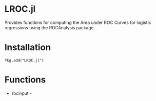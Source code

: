 # LROC.jl
 
 Provides functions for computing the Area under ROC Curves for logistic regressions using the ROCAnalysis package. 


 # Installation
 ```
 Pkg.add("LROC.jl")
```

 # Functions

 - rocinput - 


